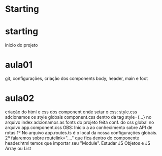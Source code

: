 # Starting

# starting 
inicio do projeto
# aula01
git, configurações, criação dos components body, header, main e foot
# aula02
criação do html e css dos component
onde setar o css:
style.css adcionamos os style globais
component.css
dentro da tag style={...}
no arquivo index adcionamos as fonts do projeto
feita  conf. do css global no arquivo app.component.css
OBS: Inicio a ao conhecimento sobre API de rotas
1º No arquivo app.routes.ts é o local da nossa configurações globais.
2º falaremos sobre routelink="...." que fica dentro do componente header.html
temos que importar seu "Module".
Estudar JS Objetos e JS Array ou List

